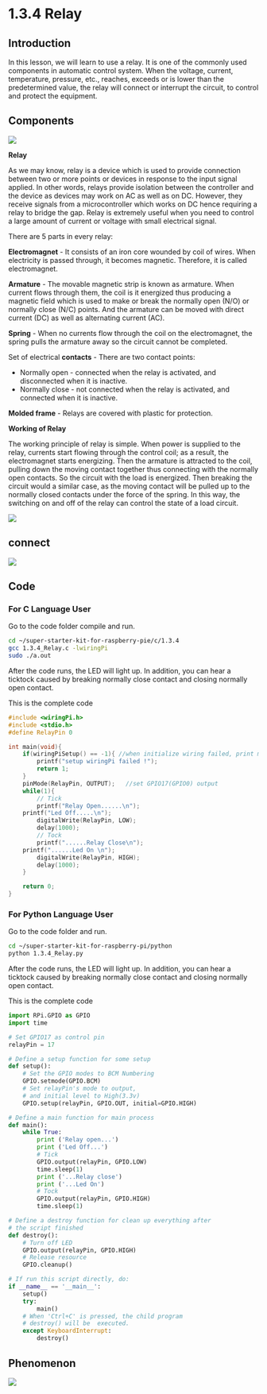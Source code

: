 
# 1.3.4 Relay

## Introduction

In this lesson, we will learn to use a relay. It is one of the commonly used components in automatic control system. When the voltage, current, temperature, pressure, etc., reaches, exceeds or is lower than the predetermined value, the relay will connect or interrupt the circuit, to control and protect the equipment.

## Components

![](./img/list/list_1.3.4.png)

**Relay**

As we may know, relay is a device which is used to provide connection between two or more points or devices in response to the input signal applied. In other words, relays provide isolation between the controller and the device as devices may work on AC as well as on DC. However, they receive signals from a microcontroller which works on DC hence requiring a relay to bridge the gap. Relay is extremely useful when you need to control a large amount of current or voltage with small electrical signal.

There are 5 parts in every relay:

**Electromagnet** - It consists of an iron core wounded by coil of wires. When electricity is passed through, it becomes magnetic. Therefore, it is called electromagnet.

**Armature** - The movable magnetic strip is known as armature. When current flows through them, the coil is it energized thus producing a magnetic field which is used to make or break the normally open (N/O) or normally close (N/C) points. And the armature can be moved with direct current (DC) as well as alternating current (AC).

**Spring** - When no currents flow through the coil on the electromagnet, the spring pulls the armature away so the circuit cannot be completed.

Set of electrical **contacts** - There are two contact points:

- Normally open - connected when the relay is activated, and disconnected when it is inactive.
- Normally close - not connected when the relay is activated, and connected when it is inactive.

**Molded frame** - Relays are covered with plastic for protection.

**Working of Relay**

The working principle of relay is simple. When power is supplied to the relay, currents start flowing through the control coil; as a result, the electromagnet starts energizing. Then the armature is attracted to the coil, pulling down the moving contact together thus connecting with the normally open contacts. So the circuit with the load is energized. Then breaking the circuit would a similar case, as the moving contact will be pulled up to the normally closed contacts under the force of the spring. In this way, the switching on and off of the relay can control the state of a load circuit.

![](./img/image142.jpeg)

## connect

![](./img/connect/1.3.4.png)

## Code

### For  C  Language User

Go to the code folder compile and run.

```sh
cd ~/super-starter-kit-for-raspberry-pie/c/1.3.4
gcc 1.3.4_Relay.c -lwiringPi
sudo ./a.out
```

After the code runs, the LED will light up. In addition, you can hear a ticktock caused by breaking normally close contact and closing normally open contact.

This is the complete code

```c
#include <wiringPi.h>
#include <stdio.h>
#define RelayPin 0

int main(void){
    if(wiringPiSetup() == -1){ //when initialize wiring failed, print message to screen
        printf("setup wiringPi failed !");
        return 1;
    }
    pinMode(RelayPin, OUTPUT);   //set GPIO17(GPIO0) output
    while(1){
        // Tick
        printf("Relay Open......\n");
	printf("Led Off.....\n");
        digitalWrite(RelayPin, LOW);
        delay(1000);
        // Tock
        printf("......Relay Close\n");
	printf("......Led On \n");
        digitalWrite(RelayPin, HIGH);
        delay(1000);
    }

    return 0;
}
```

### For  Python  Language User

Go to the code folder and run.

```sh
cd ~/super-starter-kit-for-raspberry-pi/python
python 1.3.4_Relay.py
```

After the code runs, the LED will light up. In addition, you can hear a ticktock caused by breaking normally close contact and closing normally open contact.

This is the complete code

```python
import RPi.GPIO as GPIO
import time

# Set GPIO17 as control pin
relayPin = 17

# Define a setup function for some setup
def setup():
    # Set the GPIO modes to BCM Numbering
    GPIO.setmode(GPIO.BCM)
    # Set relayPin's mode to output,
    # and initial level to High(3.3v)
    GPIO.setup(relayPin, GPIO.OUT, initial=GPIO.HIGH)

# Define a main function for main process
def main():
    while True:
        print ('Relay open...')
        print ('Led Off...')
        # Tick
        GPIO.output(relayPin, GPIO.LOW)
        time.sleep(1)
        print ('...Relay close')
        print ('...Led On')
        # Tock
        GPIO.output(relayPin, GPIO.HIGH)
        time.sleep(1)

# Define a destroy function for clean up everything after
# the script finished
def destroy():
    # Turn off LED
    GPIO.output(relayPin, GPIO.HIGH)
    # Release resource
    GPIO.cleanup()                    

# If run this script directly, do:
if __name__ == '__main__':
    setup()
    try:
        main()
    # When 'Ctrl+C' is pressed, the child program
    # destroy() will be  executed.
    except KeyboardInterrupt:
        destroy()

```

## Phenomenon

![](./img/phenomenon/134.gif)
